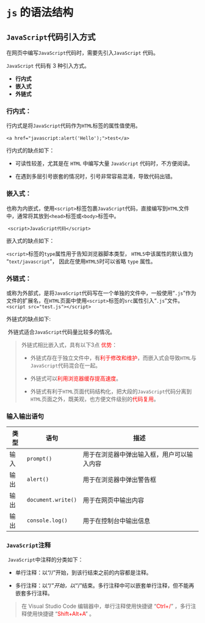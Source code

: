 # `js` 的语法结构

## `JavaScript`代码引入方式

在网页中编写`JavaScript`代码时，需要先引入`JavaScript` 代码。

`JavaScript` 代码有  3 种引入方式。

- **行内式**
- **嵌入式**
- **外链式**

### 行内式：
​	行内式是将`JavaScript`代码作为`HTML`标签的属性值使用。

​	`<a href="javascript:alert('Hello');">test</a>`

行内式的缺点如下：

- 可读性较差，尤其是在 `HTML` 中编写大量 `JavaScript` 代码时，不方便阅读。

- 在遇到多层引号嵌套的情况时，引号非常容易混淆，导致代码出错。

### 嵌入式：
​	也称为内嵌式，使用`<script>`标签包裹`JavaScript`代码，直接编写到`HTML`文件中，通常将其放到`<head>`标签或`<body>`标签中。

​	`<script>JavaScript代码</script>`

嵌入式的缺点如下：

`<script>`标签的`type`属性用于告知浏览器脚本类型， `HTML5`中该属性的默认值为 “`text/javascript`”， 因此在使用`HTML5`时可以省略 `type` 属性。

### 外链式：
​	或称为外部式，是将`JavaScript`代码写在一个单独的文件中，一般使用“`.js`”作为文件的扩展名，在`HTML`页面中使用`<script>`标签的`src`属性引入“`.js`”文件。
`<script src="test.js"></script>`

外链式的缺点如下:

​	外链式适合`JavaScript`代码量比较多的情况。

> 外链式相比嵌入式，具有以下3点 <font color="red">优势</font>：
> - 外链式存在于独立文件中，有<font color="red">利于修改和维护</font>，而嵌入式会导致`HTML`与`JavaScript`代码混合在一起。
>
> - 外链式可以<font color="red">利用浏览器缓存提高速度</font>。
>
> - 外链式有利于`HTML`页面代码结构化，把大段的`JavaScript`代码分离到`HTML`页面之外，既美观，也方便文件级别的<font color="red">代码复用</font>。

### 输入输出语句
| **类型** | **语句**         | **描述**                                   |
| -------- | ---------------- | ------------------------------------------ |
| 输入     | `prompt()`         | 用于在浏览器中弹出输入框，用户可以输入内容 |
| 输出     | `alert()`          | 用于在浏览器中弹出警告框                   |
| 输出     | `document.write()` | 用于在网页中输出内容                       |
| 输出     | `console.log()`    | 用于在控制台中输出信息                     |

### `JavaScript`注释
​	`JavaScript`中注释的分类如下：

- 单行注释：以“//”开始，到该行结束之前的内容都是注释。

- 多行注释：以“/*”开始，以“*/”结束。多行注释中可以嵌套单行注释，但不能再嵌套多行注释。

> 在 Visual Studio Code 编辑器中，单行注释使用快捷键 “<font color="red">Ctrl+/</font>” ，多行注释使用快捷键 “<font color="red">Shift+Alt+A</font>” 。

